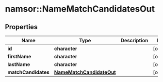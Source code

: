 # namsor::NameMatchCandidatesOut

## Properties
Name | Type | Description | Notes
------------ | ------------- | ------------- | -------------
**id** | **character** |  | [optional] 
**firstName** | **character** |  | [optional] 
**lastName** | **character** |  | [optional] 
**matchCandidates** | [**NameMatchCandidateOut**](NameMatchCandidateOut.md) |  | [optional] 


